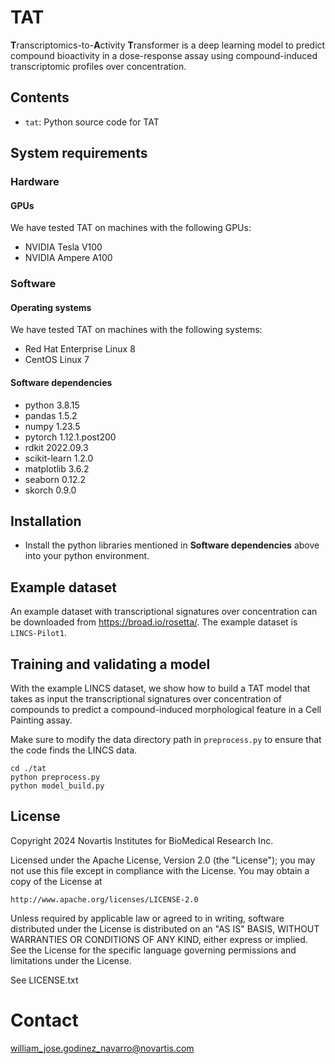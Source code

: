 # TAT

**T**ranscriptomics-to-**A**ctivity **T**ransformer is a deep learning
model to predict compound bioactivity in a dose-response assay using
compound-induced transcriptomic profiles over concentration.

## Contents

- `tat`: Python source code for TAT

## System requirements

### Hardware
#### GPUs

We have tested TAT on machines with the following GPUs:

- NVIDIA Tesla V100
- NVIDIA Ampere A100

### Software

#### Operating systems

We have tested TAT on machines with the following systems:

- Red Hat Enterprise Linux 8
- CentOS Linux 7


#### Software dependencies

- python 3.8.15
- pandas 1.5.2
- numpy 1.23.5
- pytorch 1.12.1.post200
- rdkit 2022.09.3
- scikit-learn 1.2.0
- matplotlib 3.6.2
- seaborn 0.12.2
- skorch 0.9.0


## Installation

* Install the python libraries mentioned in **Software dependencies**
  above into your python environment.

## Example dataset

An example dataset with transcriptional signatures over concentration
can be downloaded from https://broad.io/rosetta/. The example dataset
is `LINCS-Pilot1`.

## Training and validating a model

With the example LINCS dataset, we show how to build a TAT model that
takes as input the transcriptional signatures over concentration of
compounds to predict a compound-induced morphological feature in a
Cell Painting assay.

Make sure to modify the data directory path in `preprocess.py` to
ensure that the code finds the LINCS data.

```
cd ./tat
python preprocess.py
python model_build.py
```


## License

Copyright 2024 Novartis Institutes for BioMedical Research Inc.

Licensed under the Apache License, Version 2.0 (the "License");
you may not use this file except in compliance with the License.
You may obtain a copy of the License at

    http://www.apache.org/licenses/LICENSE-2.0

Unless required by applicable law or agreed to in writing, software
distributed under the License is distributed on an "AS IS" BASIS,
WITHOUT WARRANTIES OR CONDITIONS OF ANY KIND, either express or implied.
See the License for the specific language governing permissions and
limitations under the License.


See LICENSE.txt

# Contact

william_jose.godinez_navarro@novartis.com





